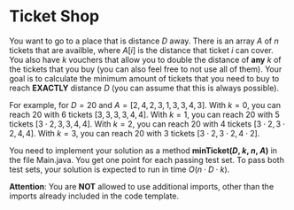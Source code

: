 # Ticket Shop

You want to go to a place that is distance $D$ away. There is an array $A$ of $n$ tickets that are availble, where $A[i]$ is the distance that ticket $i$ can cover. You also have $k$ vouchers that allow you to double the distance of **any** $k$ of the tickets that you buy (you can also feel free to not use all of them). Your goal is to calculate the minimum amount of tickets that you need to buy to reach **EXACTLY** distance $D$ (you can assume that this is always possible).

For example, for $D=20$ and $A=[2,4,2,3,1, 3,3,4,3]$. With $k=0$, you can reach 20 with 6 tickets $[3,3,3,3,4,4]$. With $k=1$, you can reach 20 with 5 tickets $[3 \cdot 2,3,3,4,4]$. With $k=2$, you can reach 20 with 4 tickets $[3 \cdot 2, 3 \cdot 2,4,4]$. With $k=3$, you can reach 20 with 3 tickets $[3 \cdot 2, 3 \cdot 2, 4 \cdot 2]$.

You need to implement your solution as a method **minTicket($D$, $k$, $n$, $A$)** in the file Main.java. You get one point for each passing test set. To pass both test sets, your solution is expected to run in time $O(n \cdot D \cdot k)$.

**Attention**: You are **NOT** allowed to use additional imports, other than the imports already included in the code template.